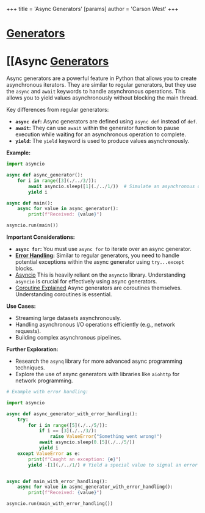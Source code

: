 +++
 title = 'Async Generators'
[params]
	author = 'Carson West'
+++
# [Generators](./../generators/)
# [[Async [Generators](./../generators/) 
Async generators are a powerful feature in Python that allows you to create asynchronous iterators.  They are similar to regular generators, but they use the `async` and `await` keywords to handle asynchronous operations. This allows you to yield values asynchronously without blocking the main thread.

Key differences from regular generators:

* **`async def`:** Async generators are defined using `async def` instead of `def`.
* **`await`:**  They can use `await` within the generator function to pause execution while waiting for an asynchronous operation to complete.
* **`yield`:**  The `yield` keyword is used to produce values asynchronously.


**Example:**

```python
import asyncio

async def async_generator():
    for i in range([3](./../3/)):
        await asyncio.sleep([1](./../1/))  # Simulate an asynchronous operation
        yield i

async def main():
    async for value in async_generator():
        print(f"Received: {value}")

asyncio.run(main())

```

**Important Considerations:**

* **`async for`:**  You must use `async for` to iterate over an async generator.
* **[Error Handling](./../error-handling/):**  Similar to regular generators, you need to handle potential exceptions within the async generator using `try...except` blocks.
* [Asyncio](./../asyncio/)  This is heavily reliant on the `asyncio` library.  Understanding `asyncio` is crucial for effectively using async generators.
* [Coroutine Explained](./../coroutine-explained/)  Async generators are coroutines themselves.  Understanding coroutines is essential.


**Use Cases:**

* Streaming large datasets asynchronously.
* Handling asynchronous I/O operations efficiently (e.g., network requests).
* Building complex asynchronous pipelines.


**Further Exploration:**

* Research the `asynq` library for more advanced async programming techniques.
* Explore the use of async generators with libraries like `aiohttp` for network programming.

```python
# Example with error handling:

import asyncio

async def async_generator_with_error_handling():
    try:
        for i in range([5](./../5/)):
            if i == [3](./../3/):
                raise ValueError("Something went wrong!")
            await asyncio.sleep(0.[5](./../5/))
            yield i
    except ValueError as e:
        print(f"Caught an exception: {e}")
        yield -[1](./../1/) # Yield a special value to signal an error


async def main_with_error_handling():
    async for value in async_generator_with_error_handling():
        print(f"Received: {value}")

asyncio.run(main_with_error_handling())
```
